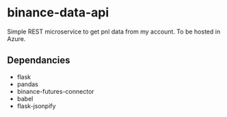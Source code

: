 # binance-data-api
Simple REST microservice to get pnl data from my account. To be hosted in Azure. 

## Dependancies
- flask
- pandas
- binance-futures-connector
- babel
- flask-jsonpify
